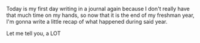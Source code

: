 Today is my first day writing in a journal again because I don't really have that much time on my hands, so now that it is the end of my freshman year, I'm gonna write a little recap of what happened during said year.

Let me tell you, a LOT 